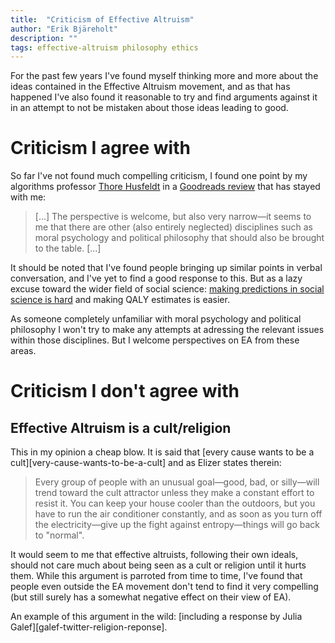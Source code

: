 ```yaml
---
title:  "Criticism of Effective Altruism"
author: "Erik Bjäreholt"
description: ""
tags: effective-altruism philosophy ethics
---
```


For the past few years I've found myself thinking more and more about the ideas contained in the Effective Altruism movement, and as that has happened I've also found it reasonable to try and find arguments against it in an attempt to not be mistaken about those ideas leading to good.


# Criticism I agree with

So far I've not found much compelling criticism, I found one point by my algorithms professor [Thore Husfeldt][thore-husfeldt] in a [Goodreads review][thore-goodreads-review-dgb] that has stayed with me:

> [...] The perspective is welcome, but also very narrow—it seems to me that there are other (also entirely neglected) disciplines such as moral psychology and political philosophy that should also be brought to the table. [...]

It should be noted that I've found people bringing up similar points in verbal conversation, and I've yet to find a good response to this. But as a lazy excuse toward the wider field of social science: [making predictions in social science is hard][why-does-social-science-suck] and making QALY estimates is easier.

As someone completely unfamiliar with moral psychology and political philosophy I won't try to make any attempts at adressing the relevant issues within those disciplines. But I welcome perspectives on EA from these areas.


# Criticism I don't agree with

## Effective Altruism is a cult/religion

This in my opinion a cheap blow. It is said that [every cause wants to be a cult][very-cause-wants-to-be-a-cult] and as Elizer states therein:

> Every group of people with an unusual goal—good, bad, or silly—will trend toward the cult attractor unless they make a constant effort to resist it.  You can keep your house cooler than the outdoors, but you have to run the air conditioner constantly, and as soon as you turn off the electricity—give up the fight against entropy—things will go back to "normal".

It would seem to me that effective altruists, following their own ideals, should not care much about being seen as a cult or religion until it hurts them. While this argument is parroted from time to time, I've found that people even outside the EA movement don't tend to find it very compelling (but still surely has a somewhat negative effect on their view of EA).

An example of this argument in the wild: [including a response by Julia Galef][galef-twitter-religion-reponse].


[every-cause-wants-to-be-a-cult]: http://lesswrong.com/lw/lv/every_cause_wants_to_be_a_cult/
[galef-twitter-religion-response]: https://twitter.com/juliagalef/status/847149699563843584
[thore-husfeldt]: https://thorehusfeldt.net/
[thore-goodreads-review-dgb]: https://www.goodreads.com/review/show/1800280504
[why-does-social-science-suck]: https://www.reddit.com/r/FeMRADebates/comments/3vep1h/why_does_social_science_suck_so_hard/

